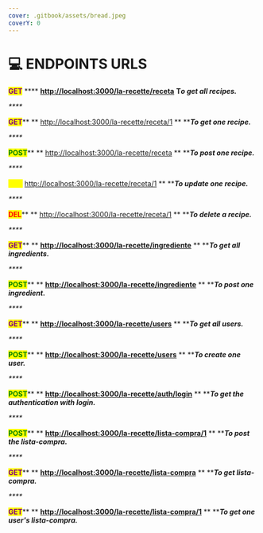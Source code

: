 ```yaml
---
cover: .gitbook/assets/bread.jpeg
coverY: 0
---
```


# 💻 ENDPOINTS URLS

<mark style="color:purple;">**GET**</mark>    **** [**http://localhost:3000/la-recette/receta**](http://localhost:3000/la-recette/receta)       **T**_**o get all recipes.**_

_****_

<mark style="color:purple;">**GET**</mark>**     ** [http://localhost:3000/la-recette/receta/1](http://localhost:3000/la-recette/receta/1)  **       **_**To get one recipe.**_

_****_

<mark style="color:green;">**POST**</mark>**   **   [http://localhost:3000/la-recette/receta](http://localhost:3000/la-recette/receta)   **           **_**To post one recipe.**_

_****_

<mark style="color:yellow;">**PUT**</mark> <mark style="color:yellow;"></mark> <mark style="color:yellow;"></mark><mark style="color:yellow;"></mark>   [http://localhost:3000/la-recette/receta/1](http://localhost:3000/la-recette/receta/1)    **        **_**To update one recipe.**_

_****_

<mark style="color:red;">**DEL**</mark>** **    [http://localhost:3000/la-recette/receta/1](http://localhost:3000/la-recette/receta/1)        **        **_**To delete a recipe.**_

_****_

<mark style="color:purple;">**GET**</mark>**     **     [**http://localhost:3000/la-recette/ingrediente**](http://localhost:3000/la-recette/ingrediente)       **       **_**To get all ingredients.**_

_****_

<mark style="color:green;">**POST**</mark>**  ** [**http://localhost:3000/la-recette/ingrediente**](http://localhost:3000/la-recette/ingrediente)       **       **_**To post one ingredient.**_

_****_

<mark style="color:purple;">**GET**</mark>**     **    [**http://localhost:3000/la-recette/users**](http://localhost:3000/la-recette/users)              **              **_**To get all users.**_

_****_

<mark style="color:green;">**POST**</mark>**    **   [**http://localhost:3000/la-recette/users**](http://localhost:3000/la-recette/users)           **           **_**To create one user.**_

_****_

<mark style="color:green;">**POST**</mark>**    **    [**http://localhost:3000/la-recette/auth/login**](http://localhost:3000/la-recette/auth/login)            **            **_**To get the authentication with login.**_

_****_

<mark style="color:green;">**POST**</mark>**  **  [**http://localhost:3000/la-recette/lista-compra/1**](http://localhost:3000/la-recette/lista-compra/1)       **       **_**To post the lista-compra.**_

_****_

<mark style="color:purple;">**GET**</mark>**     **     [**http://localhost:3000/la-recette/lista-compra**](http://localhost:3000/la-recette/lista-compra)     **              **_**To get lista-compra.**_

_****_

<mark style="color:purple;">**GET**</mark>**     **     [**http://localhost:3000/la-recette/lista-compra/1**](http://localhost:3000/la-recette/lista-compra/1)   **           **_**To get one user's lista-compra.**_
